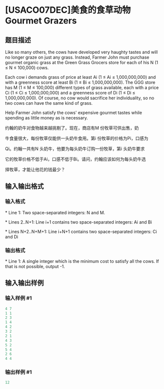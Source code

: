 # [USACO07DEC]美食的食草动物Gourmet Grazers

## 题目描述

Like so many others, the cows have developed very haughty tastes and will no longer graze on just any grass. Instead, Farmer John must purchase gourmet organic grass at the Green Grass Grocers store for each of his N (1 ≤ N ≤ 100,000) cows.

Each cow i demands grass of price at least Ai (1 ≤ Ai ≤ 1,000,000,000) and with a greenness score at least Bi (1 ≤ Bi ≤ 1,000,000,000). The GGG store has M (1 ≤ M ≤ 100,000) different types of grass available, each with a price Ci (1 ≤ Ci ≤ 1,000,000,000) and a greenness score of Di (1 ≤ Di ≤ 1,000,000,000). Of course, no cow would sacrifice her individuality, so no two cows can have the same kind of grass.

Help Farmer John satisfy the cows' expensive gourmet tastes while spending as little money as is necessary.

约翰的奶牛对食物越来越挑剔了。现在，商店有M 份牧草可供出售，奶

牛食量很大，每份牧草仅能供一头奶牛食用。第i 份牧草的价格为Pi，口感为

Qi。约翰一共有N 头奶牛，他要为每头奶牛订购一份牧草，第i 头奶牛要求

它的牧草价格不低于Ai，口感不低于Bi。请问，约翰应该如何为每头奶牛选

择牧草，才能让他花的钱最少？

## 输入输出格式

### 输入格式

\* Line 1: Two space-separated integers: N and M.

\* Lines 2..N+1: Line i+1 contains two space-separated integers: Ai and Bi

\* Lines N+2..N+M+1: Line i+N+1 contains two space-separated integers: Ci and Di

### 输出格式

\* Line 1: A single integer which is the minimum cost to satisfy all the cows. If that is not possible, output -1.

## 输入输出样例

### 输入样例 #1

```cpp
4 7
1 1
2 3
1 4
4 2
3 2
2 1
4 3
5 2
5 4
2 6
4 4
```


### 输出样例 #1

```cpp
12
```



